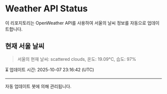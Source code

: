 
# Weather API Status

이 리포지토리는 OpenWeather API를 사용하여 서울의 날씨 정보를 자동으로 업데이트합니다.

## 현재 서울 날씨
> 서울의 현재 날씨: scattered clouds, 온도: 19.09°C, 습도: 97%

⏳ 업데이트 시간: 2025-10-07 23:16:42 (UTC)

---
자동 업데이트 봇에 의해 관리됩니다.
